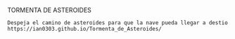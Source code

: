 
TORMENTA DE ASTEROIDES

    Despeja el camino de asteroides para que la nave pueda llegar a destio
    https://ian0303.github.io/Tormenta_de_Asteroides/
